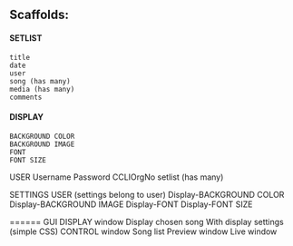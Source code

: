 ## Scaffolds:
#### SETLIST
	title
	date
	user
	song (has many)
	media (has many)
	comments

#### DISPLAY
	BACKGROUND COLOR
	BACKGROUND IMAGE
	FONT
	FONT SIZE

USER
	Username
	Password
	CCLIOrgNo
	setlist (has many)

SETTINGS
	USER (settings belong to user)
	Display-BACKGROUND COLOR
	Display-BACKGROUND IMAGE
	Display-FONT
	Display-FONT SIZE


======
GUI
DISPLAY window
	Display chosen song
	With display settings (simple CSS)
CONTROL window
	Song list
	Preview window
	Live window